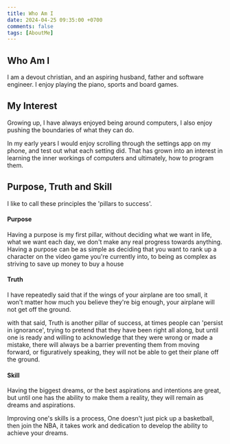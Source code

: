 ```yaml
---
title: Who Am I
date: 2024-04-25 09:35:00 +0700
comments: false
tags: [AboutMe]
---
```


## Who Am I
I am a devout christian, and an aspiring husband, father and software engineer. I enjoy playing the piano, sports and board games.

## My Interest
Growing up, I have always enjoyed being around computers, I also enjoy pushing the boundaries of what they can do.

In my early years I would enjoy scrolling through the settings app on my phone, and test out what each setting did. That has grown into an interest in learning the inner workings of computers and ultimately, how to program them.

## Purpose, Truth and Skill
I like to call these principles the 'pillars to success'.

#### Purpose
Having a purpose is my first pillar, without deciding what we want in life, what we want each day, we don't make any real progress towards anything. Having a purpose can be as simple as deciding that you want to rank up a character on the video game you're currently into, to being as complex as striving to save up money to buy a house

#### Truth
I have repeatedly said that if the wings of your airplane are too small, it won't matter how much you believe they're big enough, your airplane will not get off the ground.

with that said, Truth is another pillar of success, at times people can 'persist in ignorance', trying to pretend that they have been right all along, but until one is ready and willing to acknowledge that they were wrong or made a mistake, there will always be a barrier preventing them from moving forward, or figuratively speaking, they will not be able to get their plane off the ground.

#### Skill
Having the biggest dreams, or the best aspirations and intentions are great, but until one has the ability to make them a reality, they will remain as dreams and aspirations.

Improving one's skills is a process, One doesn't just pick up a basketball, then join the NBA, it takes work and dedication to develop the ability to achieve your dreams.